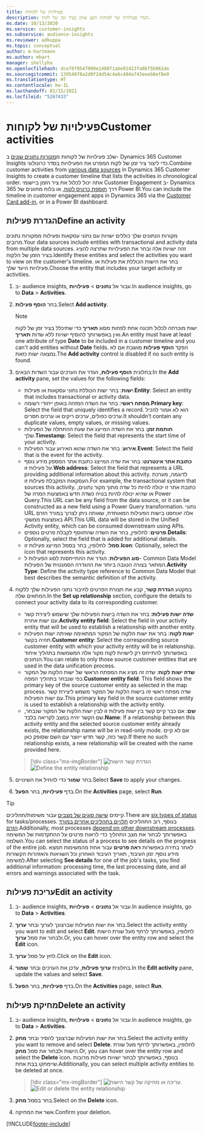 ```yaml
---
title: פעילויות של לקוחות
description: הגדר פעילויות של לקוחות והצג אותן בציר זמן של לקוח.
ms.date: 10/13/2020
ms.service: customer-insights
ms.subservice: audience-insights
ms.reviewer: adkuppa
ms.topic: conceptual
author: m-hartmann
ms.author: mhart
manager: shellyha
ms.openlocfilehash: dcef8f0547009e1488f1abe91423fa0bf5b061de
ms.sourcegitcommit: 139548f8a2d0f24d54c4a6c404a743eeeb8ef8e0
ms.translationtype: HT
ms.contentlocale: he-IL
ms.lasthandoff: 02/15/2021
ms.locfileid: "5267433"
---
```

# <a name="customer-activities"></a><span data-ttu-id="f7cf5-103">פעילויות של לקוחות</span><span class="sxs-lookup"><span data-stu-id="f7cf5-103">Customer activities</span></span>

<span data-ttu-id="f7cf5-104">שלב פעילויות של לקוחות מ[מקורות נתונים שונים](data-sources.md) ב- Dynamics 365 Customer Insights כדי ליצור ציר זמן של לקוח המפרט את הפעילויות בסדר כרונולוגי.</span><span class="sxs-lookup"><span data-stu-id="f7cf5-104">Combine customer activities from [various data sources](data-sources.md) in Dynamics 365 Customer Insights to create a customer timeline that lists the activities in chronological order.</span></span> <span data-ttu-id="f7cf5-105">אתה יכול לכלול את ציר הזמן ביישומי Customer Engagement ב- Dynamics 365 דרך [תוספת כרטיס לקוח](customer-card-add-in.md), או בלוח מחוונים של Power BI.</span><span class="sxs-lookup"><span data-stu-id="f7cf5-105">You can include the timeline in customer engagement apps in Dynamics 365 via the [Customer Card add-in](customer-card-add-in.md), or in a Power BI dashboard.</span></span>

## <a name="define-an-activity"></a><span data-ttu-id="f7cf5-106">הגדרת פעילות</span><span class="sxs-lookup"><span data-stu-id="f7cf5-106">Define an activity</span></span>

<span data-ttu-id="f7cf5-107">מקורות הנתונים שלך כוללים ישויות עם נתוני עסקאות ופעילות ממקורות נתונים מרובים.</span><span class="sxs-lookup"><span data-stu-id="f7cf5-107">Your data sources include entities with transactional and activity data from multiple data sources.</span></span> <span data-ttu-id="f7cf5-108">זהה ישויות אלה ובחר את הפעילויות שתרצה להציג בציר הזמן של הלקוח.</span><span class="sxs-lookup"><span data-stu-id="f7cf5-108">Identify these entities and select the activities you want to view on the customer's timeline.</span></span> <span data-ttu-id="f7cf5-109">בחר את הישות הכוללת את פעילות או פעילויות היעד שלך.</span><span class="sxs-lookup"><span data-stu-id="f7cf5-109">Choose the entity that includes your target activity or activities.</span></span>

1. <span data-ttu-id="f7cf5-110">ב- audience insights, עבור אל **נתונים** > **פעילויות**.</span><span class="sxs-lookup"><span data-stu-id="f7cf5-110">In audience insights, go to **Data** > **Activities**.</span></span>

1. <span data-ttu-id="f7cf5-111">בחר **הוסף פעילות**.</span><span class="sxs-lookup"><span data-stu-id="f7cf5-111">Select **Add activity**.</span></span>

   > [!NOTE]
   > <span data-ttu-id="f7cf5-112">ישות מוכרחה לכלול תכונה אחת לפחות מסוג **תאריך** כדי שתיכלל בציר זמן של לקוח ואין באפשרותך להוסיף ישויות ללא שדות **תאריך**.</span><span class="sxs-lookup"><span data-stu-id="f7cf5-112">An entity must have at least one attribute of type **Date** to be included in a customer timeline and you can't add entities without **Date** fields.</span></span> <span data-ttu-id="f7cf5-113">הפקד **הוסף פעילות** מושבת אם לא נמצאה ישות כזאת.</span><span class="sxs-lookup"><span data-stu-id="f7cf5-113">The **Add activity** control is disabled if no such entity is found.</span></span>

1. <span data-ttu-id="f7cf5-114">בחלונית **הוסף פעילות**, הגדר את הערכים עבור השדות הבאים:</span><span class="sxs-lookup"><span data-stu-id="f7cf5-114">In the **Add activity** pane, set the values for the following fields:</span></span>

   - <span data-ttu-id="f7cf5-115">**ישות**: בחר ישות הכוללת נתוני עסקאות או פעילות.</span><span class="sxs-lookup"><span data-stu-id="f7cf5-115">**Entity**: Select an entity that includes transactional or activity data.</span></span>
   - <span data-ttu-id="f7cf5-116">**מפתח ראשי**: בחר את השדה המזהה באופן ייחודי רשומה.</span><span class="sxs-lookup"><span data-stu-id="f7cf5-116">**Primary key**: Select the field that uniquely identifies a record.</span></span> <span data-ttu-id="f7cf5-117">הוא לא אמור להכיל ערכים כפולים, ערכים ריקים או ערכים חסרים.</span><span class="sxs-lookup"><span data-stu-id="f7cf5-117">It shouldn't contain any duplicate values, empty values, or missing values.</span></span>
   - <span data-ttu-id="f7cf5-118">**חותמת זמן**: בחר את השדה המייצג את שעת ההתחלה של הפעילות שלך.</span><span class="sxs-lookup"><span data-stu-id="f7cf5-118">**Timestamp**: Select the field that represents the start time of your activity.</span></span>
   - <span data-ttu-id="f7cf5-119">**אירוע**: בחר את השדה שהוא האירוע עבור הפעילות.</span><span class="sxs-lookup"><span data-stu-id="f7cf5-119">**Event**: Select the field that is the event for the activity.</span></span>
   - <span data-ttu-id="f7cf5-120">**כתובת אתר אינטרנט**: בחר את שדה המייצג כתובת אתר המספק מידע נוסף על פעילות זו.</span><span class="sxs-lookup"><span data-stu-id="f7cf5-120">**Web address**: Select the field that represents a URL providing additional information about this activity.</span></span> <span data-ttu-id="f7cf5-121">לדוגמה, מערכת העסקאות המקבלת פעילות זו.</span><span class="sxs-lookup"><span data-stu-id="f7cf5-121">For example, the transactional system that sources this activity.</span></span> <span data-ttu-id="f7cf5-122">כתובת אתר זו יכולה להיות כל שדה מתוך מקור נתונים, או שהיא יכולה להיות בנויה כשדה חדש באמצעות המרה‬ של Power Query.</span><span class="sxs-lookup"><span data-stu-id="f7cf5-122">This URL can be any field from the data source, or it can be constructed as a new field using a Power Query transformation.</span></span> <span data-ttu-id="f7cf5-123">נתוני URL אלה יאוחסנו בישות הפעילות המאוחדת, שאותה ניתן לצרוך במורד הזרם באמצעות ממשקי API.</span><span class="sxs-lookup"><span data-stu-id="f7cf5-123">This URL data will be stored in the Unified Activity entity, which can be consumed downstream using APIs.</span></span>
   - <span data-ttu-id="f7cf5-124">**פרטים**: לחלופין, בחר את השדה שהתווסף לקבלת פרטים נוספים.</span><span class="sxs-lookup"><span data-stu-id="f7cf5-124">**Details**: Optionally, select the field that is added for additional details.</span></span>
   - <span data-ttu-id="f7cf5-125">**סמל**: לחלופין, בחר בסמל המייצג פעילות זו.</span><span class="sxs-lookup"><span data-stu-id="f7cf5-125">**Icon**: Optionally, select the icon that represents this activity.</span></span>
   - <span data-ttu-id="f7cf5-126">**סוג הפעילות**: הגדר את ההתייחסות לסוג הפעילות ל- Common Data Model המתאר בצורה הטובה ביותר את ההגדרה הסמנטית של הפעילות.</span><span class="sxs-lookup"><span data-stu-id="f7cf5-126">**Activity Type**: Define the activity type reference to Common Data Model that best describes the semantic definition of the activity.</span></span>

1. <span data-ttu-id="f7cf5-127">במקטע **הגדרת קשר**, קבע את תצורת הפרטים לחיבור נתוני הפעילות שלך ללקוח המתאים שלה.</span><span class="sxs-lookup"><span data-stu-id="f7cf5-127">In the **Set up relationship** section, configure the details to connect your activity data to its corresponding customer.</span></span>

    - <span data-ttu-id="f7cf5-128">**שדה ישות פעילות**: בחר את השדה בישות הפעילות שלך שישמש ליצירת קשר עם ישות אחרת.</span><span class="sxs-lookup"><span data-stu-id="f7cf5-128">**Activity entity field**: Select the field in your activity entity that will be used to establish a relationship with another entity.</span></span>
    - <span data-ttu-id="f7cf5-129">**ישות לקוח**: בחר את ישות הלקוח של המקור המתאימה שאיתה ישות הפעילות תהיה בקשר.</span><span class="sxs-lookup"><span data-stu-id="f7cf5-129">**Customer entity**: Select the corresponding source customer entity with which your activity entity will be in relationship.</span></span> <span data-ttu-id="f7cf5-130">באפשרותך להתייחס רק לישויות לקוח מקור אלה המשמשות בתהליך איחוד הנתונים.</span><span class="sxs-lookup"><span data-stu-id="f7cf5-130">You can relate to only those source customer entities that are used in the data unification process.</span></span>
    - <span data-ttu-id="f7cf5-131">**שדה ישות לקוח**: שדה זה מציג את המפתח הראשי של ישות הלקוח של המקור כפי שנבחר בתהליך המפה.</span><span class="sxs-lookup"><span data-stu-id="f7cf5-131">**Customer entity field**: This field shows the primary key of the source customer entity as selected in the map process.</span></span> <span data-ttu-id="f7cf5-132">שדה מפתח ראשי זה בישות הלקוח של המקור משמש ליצירת קשר עם ישות הפעילות.</span><span class="sxs-lookup"><span data-stu-id="f7cf5-132">This primary key field in the source customer entity is used to establish a relationship with the activity entity.</span></span>
    - <span data-ttu-id="f7cf5-133">**שם**: אם כבר קיים קשר בין ישות פעילות זו לבין ישות הלקוח של המקור שנבחר, שם הקשר יהיה במצב לקריאה בלבד.</span><span class="sxs-lookup"><span data-stu-id="f7cf5-133">**Name**: If a relationship between this activity entity and the selected source customer entity already exists, the relationship name will be in read-only mode.</span></span> <span data-ttu-id="f7cf5-134">אם לא קיים קשר כזה, קשר חדש ייווצר עם השם שסופק כאן.</span><span class="sxs-lookup"><span data-stu-id="f7cf5-134">If there no such relationship exists, a new relationship will be created with the name provided here.</span></span>
   
   > [!div class="mx-imgBorder"]
   > <span data-ttu-id="f7cf5-135">![הגדרת קשר הישות](media/activities-entities-define.png "הגדרת קשר הישות")</span><span class="sxs-lookup"><span data-stu-id="f7cf5-135">![Define the entity relationship](media/activities-entities-define.png "Define the entity relationship")</span></span>

1. <span data-ttu-id="f7cf5-136">בחר **שמור** כדי להחיל את השינויים.</span><span class="sxs-lookup"><span data-stu-id="f7cf5-136">Select **Save** to apply your changes.</span></span>

1. <span data-ttu-id="f7cf5-137">בדף **פעילויות**, בחר **הפעל**.</span><span class="sxs-lookup"><span data-stu-id="f7cf5-137">On the **Activities** page, select **Run**.</span></span>

> [!TIP]
> <span data-ttu-id="f7cf5-138">קיימים [שישה סוגים של מצבים](system.md#status-types) עבור משימות/תהליכים.</span><span class="sxs-lookup"><span data-stu-id="f7cf5-138">There are [six types of status](system.md#status-types) for tasks/processes.</span></span> <span data-ttu-id="f7cf5-139">בנוסף, רוב התהליכים [תלויים בתהליכים אחרים במורד הזרם](system.md#refresh-policies).</span><span class="sxs-lookup"><span data-stu-id="f7cf5-139">Additionally, most processes [depend on other downstream processes](system.md#refresh-policies).</span></span> <span data-ttu-id="f7cf5-140">באפשרותך לבחור את מצב התהליך כדי לראות פרטים על ההתקדמות של המשימה השלמה.</span><span class="sxs-lookup"><span data-stu-id="f7cf5-140">You can select the status of a process to see details on the progress of the entire job.</span></span> <span data-ttu-id="f7cf5-141">לאחר בחירה באפשרות **ראה פרטים** עבור אחת מהמשימות תמצא מידע נוסף: זמן העיבוד, תאריך העיבוד האחרון וכל השגיאות והאזהרות הקשורות למשימה.</span><span class="sxs-lookup"><span data-stu-id="f7cf5-141">After selecting **See details** for one of the job's tasks, you find additional information: processing time, the last processing date, and all errors and warnings associated with the task.</span></span>

## <a name="edit-an-activity"></a><span data-ttu-id="f7cf5-142">עריכת פעילות</span><span class="sxs-lookup"><span data-stu-id="f7cf5-142">Edit an activity</span></span>

1. <span data-ttu-id="f7cf5-143">ב- audience insights, עבור אל **נתונים** > **פעילויות**.</span><span class="sxs-lookup"><span data-stu-id="f7cf5-143">In audience insights, go to **Data** > **Activities**.</span></span>

2. <span data-ttu-id="f7cf5-144">בחר את ישות הפעילות שברצונך לערוך ובחר **ערוך**.</span><span class="sxs-lookup"><span data-stu-id="f7cf5-144">Select the activity entity you want to edit and select **Edit**.</span></span> <span data-ttu-id="f7cf5-145">לחלופין, באפשרותך לרחף מעל שורת הישות ולבחור את סמל **ערוך**.</span><span class="sxs-lookup"><span data-stu-id="f7cf5-145">Or, you can hover over the entity row and select the **Edit** icon.</span></span>

3. <span data-ttu-id="f7cf5-146">לחץ על סמל **ערוך**.</span><span class="sxs-lookup"><span data-stu-id="f7cf5-146">Click on the **Edit** icon.</span></span>

4. <span data-ttu-id="f7cf5-147">בחלונית **ערוך פעילות**, עדכן את הערכים ובחר **שמור**.</span><span class="sxs-lookup"><span data-stu-id="f7cf5-147">In the **Edit activity** pane, update the values and select **Save**.</span></span>

5. <span data-ttu-id="f7cf5-148">בדף **פעילויות**, בחר **הפעל**.</span><span class="sxs-lookup"><span data-stu-id="f7cf5-148">On the **Activities** page, select **Run**.</span></span>

## <a name="delete-an-activity"></a><span data-ttu-id="f7cf5-149">מחיקת פעילות</span><span class="sxs-lookup"><span data-stu-id="f7cf5-149">Delete an activity</span></span>

1. <span data-ttu-id="f7cf5-150">ב- audience insights, עבור אל **נתונים** > **פעילויות**.</span><span class="sxs-lookup"><span data-stu-id="f7cf5-150">In audience insights, go to **Data** > **Activities**.</span></span>

2. <span data-ttu-id="f7cf5-151">בחר את ישות הפעילות שברצונך להסיר ובחר **מחק**.</span><span class="sxs-lookup"><span data-stu-id="f7cf5-151">Select the activity entity you want to remove and select **Delete**.</span></span> <span data-ttu-id="f7cf5-152">לחלופין, באפשרותך לרחף מעל שורת הישות ולבחור את סמל **מחק**.</span><span class="sxs-lookup"><span data-stu-id="f7cf5-152">Or, you can hover over the entity row and select the **Delete** icon.</span></span> <span data-ttu-id="f7cf5-153">בנוסף, באפשרותך לבחור ישויות פעילות מרובות שיימחקו בבת אחת.</span><span class="sxs-lookup"><span data-stu-id="f7cf5-153">Additionally, you can select multiple activity entities to be deleted at once.</span></span>
   > [!div class="mx-imgBorder"]
   > <span data-ttu-id="f7cf5-154">![עריכה או מחיקה של קשר הישות](media/activities-entities-edit-delete.png "עריכה או מחיקה של קשר הישות.").</span><span class="sxs-lookup"><span data-stu-id="f7cf5-154">![Edit or delete the entity relationship](media/activities-entities-edit-delete.png "Edit or delete the entity relationship")</span></span>

3. <span data-ttu-id="f7cf5-155">בחר בסמל **מחק**.</span><span class="sxs-lookup"><span data-stu-id="f7cf5-155">Select on the **Delete** icon.</span></span>

4. <span data-ttu-id="f7cf5-156">אשר את המחיקה.</span><span class="sxs-lookup"><span data-stu-id="f7cf5-156">Confirm your deletion.</span></span>


[!INCLUDE[footer-include](../includes/footer-banner.md)]